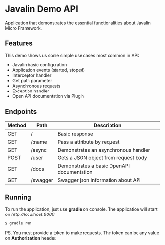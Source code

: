 # Javalin Demo API

Application that demonstrates the essential functionalities about Javalin Micro Framework.

## Features 

This demo shows us some simple use cases most common in API:

   * Javalin basic configuration 
   * Application events (started, stoped)
   * Interceptor handler
   * Get path parameter
   * Asynchronous requests
   * Exception handler
   * Open API documentation via Plugin

## Endpoints

| Method | Path     | Description   |
|--------|----------|--------------------------------------|
| GET    | /        | Basic response                       |
| GET    | /:name   | Pass a attribute by request          |
| GET    | /async   | Demonstrates an asynchronous handler | 
| POST   | /user    | Gets a JSON object from request body |
| GET    | /docs    | Demonstrates a basic OpenAPI documentation |
| GET    | /swagger | Swagger json information about API   |

## Running 

To run the application, just use **gradle** on console. The application will start on *http://localhost:8080*.

```bash
$ gradle run
```

PS. You must provide a token to make requests. The token can be any value on **Authorization** header.
 